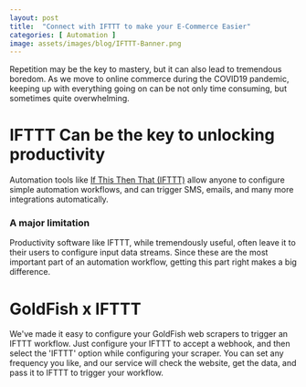 ```yaml
---
layout: post
title:  "Connect with IFTTT to make your E-Commerce Easier"
categories: [ Automation ]
image: assets/images/blog/IFTTT-Banner.png
---
```

Repetition may be the key to mastery, but it can also lead to tremendous boredom. As we move to online commerce during the COVID19 pandemic, keeping up with everything going on can be not only time consuming, but sometimes quite overwhelming.

<h1>IFTTT Can be the key to unlocking productivity</h1>
Automation tools like <a href="https://ifttt.com">If This Then That (IFTTT)</a> allow anyone to configure simple automation workflows, and can trigger SMS, emails, and many more integrations automatically. 

<h3>A major limitation</h3>
Productivity software like IFTTT, while tremendously useful, often leave it to their users to configure input data streams. Since these are the most important part of an automation workflow, getting this part right makes a big difference.

<h1>GoldFish x IFTTT</h1>
We've made it easy to configure your GoldFish web scrapers to trigger an IFTTT workflow. Just configure your IFTTT to accept a webhook, and then select the 'IFTTT' option while configuring your scraper. You can set any frequency you like, and our service will check the website, get the data, and pass it to IFTTT to trigger your workflow. 
 